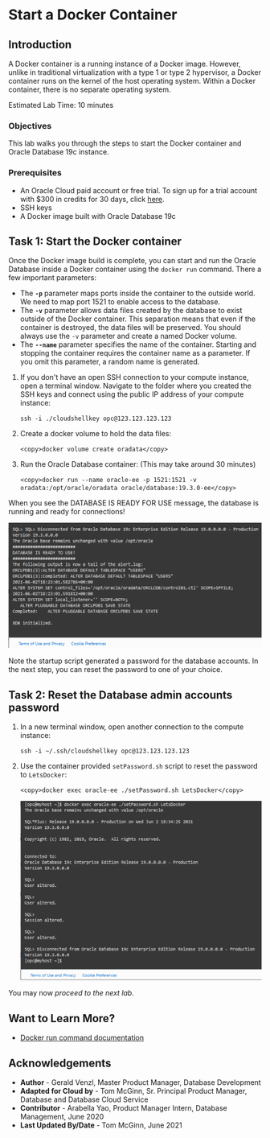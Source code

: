 # Start a Docker Container

## Introduction

A Docker container is a running instance of a Docker image. However, unlike in traditional virtualization with a type 1 or type 2 hypervisor, a Docker container runs on the kernel of the host operating system. Within a Docker container, there is no separate operating system.

Estimated Lab Time: 10 minutes

### Objectives
This lab walks you through the steps to start the Docker container and Oracle Database 19c instance.


### Prerequisites

* An Oracle Cloud paid account or free trial. To sign up for a trial account with $300 in credits for 30 days, click [here](http://oracle.com/cloud/free).
* SSH keys
* A Docker image built with Oracle Database 19c

## Task 1: Start the Docker container

Once the Docker image build is complete, you can start and run the Oracle Database inside a Docker container using the `docker run` command. There a few important parameters:
- The **`-p`** parameter maps ports inside the container to the outside world. We need to map port 1521 to enable access to the database.
- The **`-v`** parameter allows data files created by the database to exist outside of the Docker container. This separation means that even if the container is destroyed, the data files will be preserved. You should always use the `-v` parameter and create a named Docker volume.
- The **`--name`** parameter specifies the name of the container. Starting and stopping the container requires the container name as a parameter. If you omit this parameter, a random name is generated.

1. If you don't have an open SSH connection to your compute instance, open a terminal window. Navigate to the folder where you created the SSH keys and connect using the public IP address of your compute instance:

    ```nohighlight
    ssh -i ./cloudshellkey opc@123.123.123.123
    ```
2. Create a docker volume to hold the data files:

    ```
    <copy>docker volume create oradata</copy>
    ```
3. Run the Oracle Database container: (This may take around 30 minutes)

    ```
    <copy>docker run --name oracle-ee -p 1521:1521 -v oradata:/opt/oracle/oradata oracle/database:19.3.0-ee</copy>
    ```
  When you see the DATABASE IS READY FOR USE message, the database is running and ready for connections!

  ![](images/database-ready.png)

  Note the startup script generated a password for the database accounts. In the next step, you can reset the password to one of your choice.

## Task 2: Reset the Database admin accounts password

1. In a new terminal window, open another connection to the compute instance:

    ```nohighlight
    ssh -i ~/.ssh/cloudshellkey opc@123.123.123.123
    ```

2. Use the container provided `setPassword.sh` script to reset the password to `LetsDocker`:

    ```
    <copy>docker exec oracle-ee ./setPassword.sh LetsDocker</copy>
    ```

    ![](images/set-password.png)

  You may now *proceed to the next lab*.

## Want to Learn More?

* [Docker run command documentation](https://docs.docker.com/engine/reference/run/)

## Acknowledgements
* **Author** - Gerald Venzl, Master Product Manager, Database Development
* **Adapted for Cloud by** -  Tom McGinn, Sr. Principal Product Manager, Database and Database Cloud Service
* **Contributor** - Arabella Yao, Product Manager Intern, Database Management, June 2020
* **Last Updated By/Date** - Tom McGinn, June 2021
